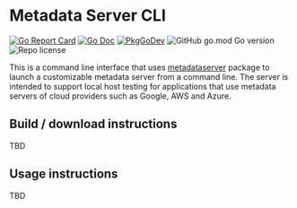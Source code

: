 # Metadata Server CLI

[![Go Report Card](https://goreportcard.com/badge/github.com/minherz/metadataserver_cli?style=flat-square)](https://goreportcard.com/report/github.com/minherz/metadataserver_cli)
[![Go Doc](https://img.shields.io/badge/godoc-reference-blue.svg?style=flat-square)](http://godoc.org/github.com/minherz/metadataserver_cli)
[![PkgGoDev](https://pkg.go.dev/badge/github.com/minherz/metadataserver_cli)](https://pkg.go.dev/github.com/minherz/metadataserver_cli)
![GitHub go.mod Go version](https://img.shields.io/github/go-mod/go-version/minherz/metadataserver_cli)
![Repo license](https://badgen.net/badge/license/Apache%202.0/blue)

This is a command line interface that uses [metadataserver](https://github.com/minherz/metadataserver) package to launch a customizable metadata server from a command line.
The server is intended to support local host testing for applications that use metadata servers of cloud providers such as Google, AWS and Azure.

## Build / download instructions

TBD

## Usage instructions

TBD
